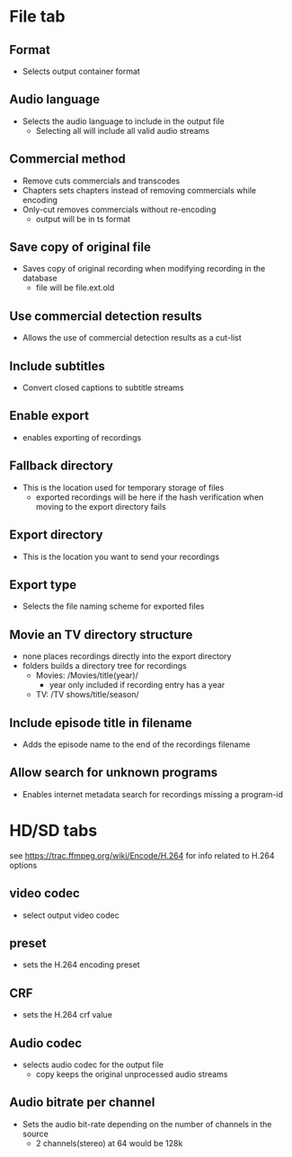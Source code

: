 # File tab
## Format
* Selects output container format
## Audio language
* Selects the audio language to include in the output file
  * Selecting all will include all valid audio streams
## Commercial method
* Remove cuts commercials and transcodes
* Chapters sets chapters instead of removing commercials while encoding
* Only-cut removes commercials without re-encoding
  * output will be in ts format
## Save copy of original file
* Saves copy of original recording when modifying recording in the database
  * file will be file.ext.old
## Use commercial detection results
* Allows the use of commercial detection results as a cut-list
## Include subtitles
* Convert closed captions to subtitle streams
## Enable export
* enables exporting of recordings
## Fallback directory
* This is the location used for temporary storage of files
  * exported recordings will be here if the hash verification when moving to the export directory fails
## Export directory
* This is the location you want to send your recordings
## Export type
* Selects the file naming scheme for exported files
## Movie an TV directory structure
* none places recordings directly into the export directory
* folders builds a directory tree for recordings
  * Movies: /Movies/title(year)/
    * year only included if recording entry has a year
  * TV: /TV shows/title/season/
## Include episode title in filename
* Adds the episode name to the end of the recordings filename
## Allow search for unknown programs
* Enables internet metadata search for recordings missing a program-id

# HD/SD tabs
see https://trac.ffmpeg.org/wiki/Encode/H.264 for info related to H.264 options
## video codec
* select output video codec
## preset
* sets the H.264 encoding preset
## CRF
* sets the H.264 crf value
## Audio codec
* selects audio codec for the output file
  * copy keeps the original unprocessed audio streams
## Audio bitrate per channel
* Sets the audio bit-rate depending on the number of channels in the source
  * 2 channels(stereo) at 64 would be 128k